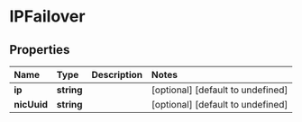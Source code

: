 # IPFailover

## Properties

| Name | Type | Description | Notes |
| :--- | :--- | :--- | :--- |
| **ip** | **string** |  | \[optional\] \[default to undefined\] |
| **nicUuid** | **string** |  | \[optional\] \[default to undefined\] |

